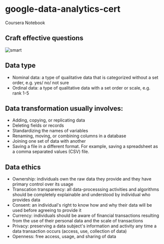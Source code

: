 # google-data-analytics-cert
Coursera Notebook

## Craft effective questions

![smart](https://d3c33hcgiwev3.cloudfront.net/imageAssetProxy.v1/YFin0nVBQQyYp9J1QfEMPA_5938fab12a0e4b76a479cef2a8fb4af1_Screen-Shot-2021-06-24-at-1.23.25-PM.png?expiry=1639699200000&hmac=gT-PSyor2khXXAD4UamI4Y4mM4NxWx9YNG5cQz9-CXs)

## Data type

* Nominal data: a type of qualitative data that is categorized without a set order, e.g. yes/ no/ not sure
* Ordinal data: a type of qualitative data with a set order or scale, e.g. rank 1-5

## Data transformation usually involves:

* Adding, copying, or replicating data
* Deleting fields or records 
* Standardizing the names of variables
* Renaming, moving, or combining columns in a database
* Joining one set of data with another
* Saving a file in a different format. For example, saving a spreadsheet as a comma separated values (CSV) file.

## Data ethics

* Ownership: individuals own the raw data they provide and they have primary control over its usage
* Transcation transparency: all data-processsing activities and algorithms should be completely explainable and understood by individual who provides data
* Consent: an individual's right to know how and why their data will be used before agreeing to provide it
* Currency: individuals should be aware of financial transactions resulting from the use of their personal data and the scale of transactions
* Privacy: preserving a data subject's information and activity any time a data transaction occurs (access, use, collection of data)
* Openness: free access, usage, and sharing of data
